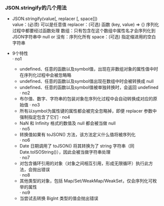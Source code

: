 ### JSON.stringify的几个用法

- JSON.stringify(value[, replacer [, space]])  
value：(必须) 可以是任意值
replacer：(可选) 函数 (key, value) => {} 序列化过程中都要经过函数处理
        数组：只有包含在这个数组中属性名才会序列化到JSON字符串中
        null or 没有：序列化所有
space：(可选) 指定缩进用的空白字符串

- 9个特性  
  · no1
    + undefined、任意的函数以及symbol值，出现在非数组对象的属性值中时在序列化过程中会被忽略略  
    + undefined、任意的函数以及symbol值出现在数组中时会被转换成 null  
    + undefined、任意的函数以及symbol值被单独转换时，会返回 undefined  
  · no2    
    + 布尔值、数字、字符串的包装对象在序列化过程中会自动转换成对应的原始值
  · no3  
    + 所有以symbol为属性键的属性都会被完全忽略掉，即便 replacer 参数中强制指定包含了它们
  · no4  
    + NaN 和 Infinity 格式的数值及 null 都会被当做 null  
  · no5  
    + 转换值如果有 toJSON() 方法，该方法定义什么值将被序列化  
  · no6  
    + Date 日期调用了 toJSON() 将其转换为了 string 字符串（同Date.toISOString()），因此会被当做字符串处理  
  · no7
    + 对包含循环引用的对象（对象之间相互引用，形成无限循环）执行此方法，会抛出错误  
  · no8  
    + 其他类型的对象，包括 Map/Set/WeakMap/WeakSet，仅会序列化可枚举的属性  
  · no9
    + 当尝试去转换 BigInt 类型的值会抛出错误  